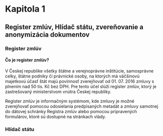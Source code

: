 # Kapitola 1
## Register zmlúv, Hlídač státu, zvereňovanie a anonymizácia dokumentov

### Register zmlúv

#### Čo je register zmlúv?
V Českej republike všetky štátne a verejnoprávne inštitúcie, samosprávne celky, štátne podniky či právnické osoby, na ktorých má väčšinovú majetkovú účasť štát majú povinnosť zverejňovať od 01. 07. 2016 zmluvy s plnením nad 50 tis. Kč bez DPH. Pre tento účel slúži register zmlúv, ktorý je zastrešovaný ministerstvom vnútra Českej republiky.

Register zmlúv je informačným systémom, kde zmluvy je možné zverejňovať pomocou odosielania predpísaných metadát a zmluvy samotnej do dátovej schránky Registra zmlúv alebo pomocou pripravených formulárov, ktoré sú dostupné na stránkach vlády.

### Hlídač státu
